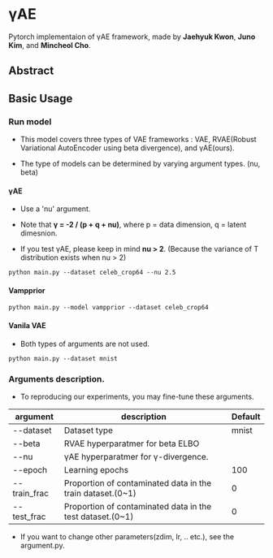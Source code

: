 # γAE

Pytorch implementaion of γAE framework, made by **Jaehyuk Kwon**, **Juno Kim**, and **Mincheol Cho**.

## Abstract


## Basic Usage

### Run model

- This model covers three types of VAE frameworks : VAE, RVAE(Robust Variational AutoEncoder using beta divergence), and γAE(ours).

- The type of models can be determined by varying argument types. (nu, beta)


#### γAE 

- Use a 'nu' argument.

- Note that **γ = -2 / (p + q + nu)**, where p = data dimension, q = latent dimesnion.

- If you test γAE, please keep in mind **nu > 2**. (Because the variance of T distribution exists when nu > 2)


```
python main.py --dataset celeb_crop64 --nu 2.5
```

#### Vampprior

```
python main.py --model vampprior --dataset celeb_crop64
```

#### Vanila VAE

- Both types of arguments are not used.

```
python main.py --dataset mnist
```


### Arguments description.

- To reproducing our experiments, you may fine-tune these arguments.

|argument|description|Default|
|------|---|---|
|--dataset|Dataset type| mnist|
|--beta|RVAE hyperparatmer for beta ELBO| |
|--nu |γAE hyperparatmer for γ-divergence.||
|--epoch |Learning epochs |100|
|--train_frac |Proportion of contaminated data in the train dataset.(0~1)|0|
|--test_frac |Proportion of contaminated data in the test dataset.(0~1)|0|

- If you want to change other parameters(zdim, lr, .. etc.), see the argument.py.
